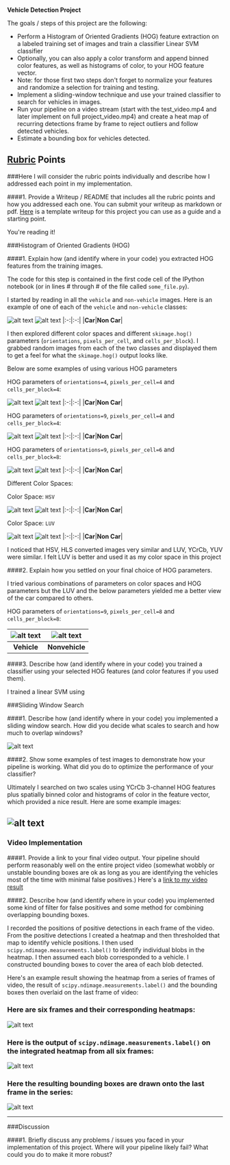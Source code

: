 **Vehicle Detection Project**

The goals / steps of this project are the following:

* Perform a Histogram of Oriented Gradients (HOG) feature extraction on a labeled training set of images and train a classifier Linear SVM classifier
* Optionally, you can also apply a color transform and append binned color features, as well as histograms of color, to your HOG feature vector. 
* Note: for those first two steps don't forget to normalize your features and randomize a selection for training and testing.
* Implement a sliding-window technique and use your trained classifier to search for vehicles in images.
* Run your pipeline on a video stream (start with the test_video.mp4 and later implement on full project_video.mp4) and create a heat map of recurring detections frame by frame to reject outliers and follow detected vehicles.
* Estimate a bounding box for vehicles detected.

[//]: # (Image References)
[image1]: ./images/org_img_car.png
[image2]: ./images/org_img_noncar.png
[image3]: ./images/hog_feature_car_4_4_4.png
[image4]: ./images/hog_feature_noncar_4_4_4.png
[image5]: ./images/hog_feature_car_4_4_9.png
[image6]: ./images/hog_feature_noncar_4_4_9.png
[image7]: ./images/hog_feature_car_6_8_9.png
[image8]: ./images/hog_feature_noncar_6_8_9.png 
[image9]: ./images/hog_feature_car_luv_final.png 
[image10]: ./images/hog_feature_noncar_luv_final.png 
[image11]: ./images/org_img_car_hsv.png
[image12]: ./images/org_img_noncar_hsv.png
[image13]: ./images/org_img_car_luv.png
[image14]: ./images/org_img_noncar_luv.png
[video1]: ./project_video.mp4 

## [Rubric](https://review.udacity.com/#!/rubrics/513/view) Points
###Here I will consider the rubric points individually and describe how I addressed each point in my implementation.  

####1. Provide a Writeup / README that includes all the rubric points and how you addressed each one.  You can submit your writeup as markdown or pdf.  [Here](https://github.com/udacity/CarND-Vehicle-Detection/blob/master/writeup_template.md) is a template writeup for this project you can use as a guide and a starting point.  

You're reading it!

###Histogram of Oriented Gradients (HOG)

####1. Explain how (and identify where in your code) you extracted HOG features from the training images.

The code for this step is contained in the first code cell of the IPython notebook (or in lines # through # of the file called `some_file.py`).  

I started by reading in all the `vehicle` and `non-vehicle` images.  Here is an example of one of each of the `vehicle` and `non-vehicle` classes:

![alt text][image1]  ![alt text][image2] 
|:-:|:-:|
|**Car**|**Non Car**|

I then explored different color spaces and different `skimage.hog()` parameters (`orientations`, `pixels_per_cell`, and `cells_per_block`).  I grabbed random images from each of the two classes and displayed them to get a feel for what the `skimage.hog()` output looks like.

Below are some examples of using various HOG parameters

HOG parameters of `orientations=4`, `pixels_per_cell=4` and `cells_per_block=4`:

![alt text][image3]  ![alt text][image4]
|:-:|:-:|
|**Car**|**Non Car**|

HOG parameters of `orientations=9`, `pixels_per_cell=4` and `cells_per_block=4`:


![alt text][image5]  ![alt text][image6] 
|:-:|:-:|
|**Car**|**Non Car**|

HOG parameters of `orientations=9`, `pixels_per_cell=6` and `cells_per_block=8`:

![alt text][image7]  ![alt text][image8] 
|:-:|:-:|
|**Car**|**Non Car**|



Different Color Spaces: 

Color Space: `HSV`

![alt text][image11]  ![alt text][image12] 
|:-:|:-:|
|**Car**|**Non Car**|

Color Space: `LUV`

![alt text][image13] ![alt text][image14] 
|:-:|:-:|
|**Car**|**Non Car**|

I noticed that HSV, HLS converted images very similar and LUV, YCrCb, YUV were similar. I felt LUV is better and used it as my color space in this project

####2. Explain how you settled on your final choice of HOG parameters.

I tried various combinations of parameters on color spaces and HOG parameters but the LUV and the below parameters yielded me a better view of the car compared to others.

HOG parameters of `orientations=9`, `pixels_per_cell=8` and `cells_per_block=8`:


| ![alt text][image9] | ![alt text][image10] |
|:-:|:-:|
|**Vehicle**|**Nonvehicle**|


####3. Describe how (and identify where in your code) you trained a classifier using your selected HOG features (and color features if you used them).

I trained a linear SVM using

###Sliding Window Search

####1. Describe how (and identify where in your code) you implemented a sliding window search.  How did you decide what scales to search and how much to overlap windows?



![alt text][image3]

####2. Show some examples of test images to demonstrate how your pipeline is working.  What did you do to optimize the performance of your classifier?

Ultimately I searched on two scales using YCrCb 3-channel HOG features plus spatially binned color and histograms of color in the feature vector, which provided a nice result.  Here are some example images:

![alt text][image4]
---

### Video Implementation

####1. Provide a link to your final video output.  Your pipeline should perform reasonably well on the entire project video (somewhat wobbly or unstable bounding boxes are ok as long as you are identifying the vehicles most of the time with minimal false positives.)
Here's a [link to my video result](./project_video.mp4)


####2. Describe how (and identify where in your code) you implemented some kind of filter for false positives and some method for combining overlapping bounding boxes.

I recorded the positions of positive detections in each frame of the video.  From the positive detections I created a heatmap and then thresholded that map to identify vehicle positions.  I then used `scipy.ndimage.measurements.label()` to identify individual blobs in the heatmap.  I then assumed each blob corresponded to a vehicle.  I constructed bounding boxes to cover the area of each blob detected.  

Here's an example result showing the heatmap from a series of frames of video, the result of `scipy.ndimage.measurements.label()` and the bounding boxes then overlaid on the last frame of video:

### Here are six frames and their corresponding heatmaps:

![alt text][image5]

### Here is the output of `scipy.ndimage.measurements.label()` on the integrated heatmap from all six frames:
![alt text][image6]

### Here the resulting bounding boxes are drawn onto the last frame in the series:
![alt text][image7]



---

###Discussion

####1. Briefly discuss any problems / issues you faced in your implementation of this project.  Where will your pipeline likely fail?  What could you do to make it more robust?



